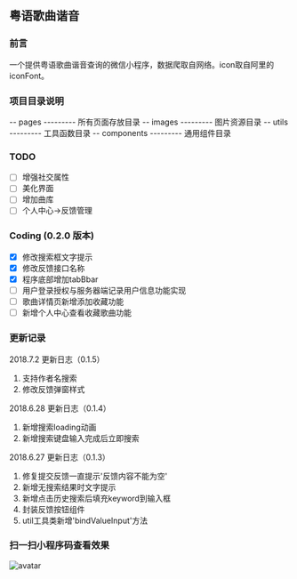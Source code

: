 ## 粤语歌曲谐音

### 前言

一个提供粤语歌曲谐音查询的微信小程序，数据爬取自网络。icon取自阿里的iconFont。

### 项目目录说明

-- pages      --------- 所有页面存放目录
-- images     --------- 图片资源目录
-- utils      --------- 工具函数目录
-- components --------- 通用组件目录

### TODO
- [ ] 增强社交属性
- [ ] 美化界面
- [ ] 增加曲库
- [ ] 个人中心->反馈管理

### Coding (0.2.0 版本)
- [x] 修改搜索框文字提示
- [x] 修改反馈接口名称
- [x] 程序底部增加tabBbar
- [ ] 用户登录授权与服务器端记录用户信息功能实现
- [ ] 歌曲详情页新增添加收藏功能
- [ ] 新增个人中心查看收藏歌曲功能

### 更新记录

2018.7.2 更新日志（0.1.5）
1. 支持作者名搜索
2. 修改反馈弹窗样式

2018.6.28 更新日志（0.1.4）
1. 新增搜索loading动画
2. 新增搜索键盘输入完成后立即搜索

2018.6.27 更新日志（0.1.3）
1. 修复提交反馈一直提示'反馈内容不能为空'
2. 新增无搜索结果时文字提示
3. 新增点击历史搜索后填充keyword到输入框
4. 封装反馈按钮组件
5. util工具类新增'bindValueInput'方法

### 扫一扫小程序码查看效果

![avatar](https://raw.githubusercontent.com/javion25/wx-app-yygqxy/dev/qrcode.jpg)



